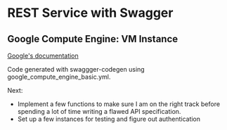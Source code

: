 # REST Service with Swagger
## Google Compute Engine: VM Instance

[Google's documentation](https://cloud.google.com/compute/docs/reference/rest/v1/instances)

Code generated with swaggger-codegen using google_compute_engine_basic.yml.

Next:

- Implement a few functions to make sure I am on the right track
  before spending a lot of time writing a flawed API specification.
- Set up a few instances for testing and figure out authentication
